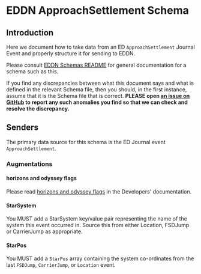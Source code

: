 # EDDN ApproachSettlement Schema

## Introduction
Here we document how to take data from an ED `ApproachSettlement` Journal 
Event and properly structure it for sending to EDDN.

Please consult [EDDN Schemas README](./README-EDDN-schemas.md) for general
documentation for a schema such as this.

If you find any discrepancies between what this document says and what is
defined in the relevant Schema file, then you should, in the first instance,
assume that it is the Schema file that is correct.
**PLEASE open
[an issue on GitHub](https://github.com/EDCD/EDDN/issues/new/choose)
to report any such anomalies you find so that we can check and resolve the
discrepancy.**

## Senders
The primary data source for this schema is the ED Journal event 
`ApproachSettlement`.

### Augmentations
#### horizons and odyssey flags
Please read [horizons and odyssey flags](../../docs/Developers.md#horizons-and-odyssey-flags)
in the Developers' documentation.

#### StarSystem

You MUST add a StarSystem key/value pair representing the name of the system
this event occurred in. Source this from either Location, FSDJump or
CarrierJump as appropriate.

#### StarPos
You MUST add a `StarPos` array containing the system co-ordinates from the
last `FSDJump`, `CarrierJump`, or `Location` event.
